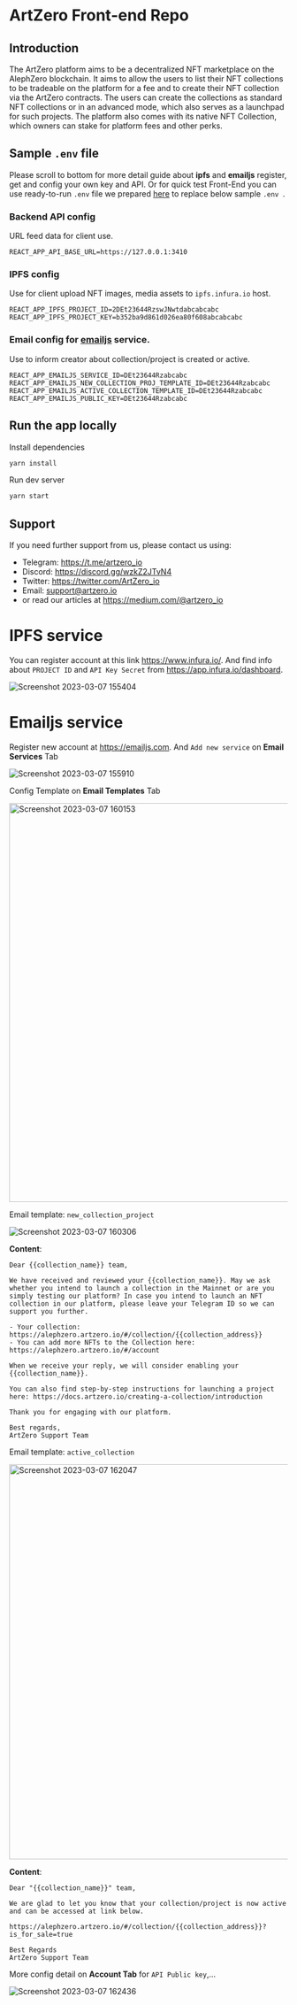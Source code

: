 # ArtZero Front-end Repo

## Introduction

The ArtZero platform aims to be a decentralized NFT marketplace on the AlephZero blockchain. It aims to allow the users to list their NFT collections to be tradeable on the platform for a fee and to create their NFT collection via the ArtZero contracts. The users can create the collections as standard NFT collections or in an advanced mode, which also serves as a launchpad for such projects. The platform also comes with its native NFT Collection, which owners can stake for platform fees and other perks.

## Sample `.env` file

Please scroll to bottom for more detail guide about **ipfs** and **emailjs** register, get and config your own key and API.
Or for quick test Front-End you can use ready-to-run `.env` file we prepared [here](.env) to replace below sample `.env `.

### Backend API config

URL feed data for client use.

```
REACT_APP_API_BASE_URL=https://127.0.0.1:3410
```

### IPFS config
Use for client upload NFT images, media assets to `ipfs.infura.io` host.

```
REACT_APP_IPFS_PROJECT_ID=2DEt23644RzswJNwtdabcabcabc
REACT_APP_IPFS_PROJECT_KEY=b352ba9d861d026ea80f608abcabcabc
```

### Email config for [emailjs](https://www.emailjs.com/) service.
Use to inform creator about collection/project is created or active.

```
REACT_APP_EMAILJS_SERVICE_ID=DEt23644Rzabcabc
REACT_APP_EMAILJS_NEW_COLLECTION_PROJ_TEMPLATE_ID=DEt23644Rzabcabc
REACT_APP_EMAILJS_ACTIVE_COLLECTION_TEMPLATE_ID=DEt23644Rzabcabc
REACT_APP_EMAILJS_PUBLIC_KEY=DEt23644Rzabcabc
```

## Run the app locally

Install dependencies

```bash
yarn install
```

Run dev server

```bash
yarn start
```

## Support

If you need further support from us, please contact us using:

- Telegram: https://t.me/artzero_io
- Discord: https://discord.gg/wzkZ2JTvN4
- Twitter: https://twitter.com/ArtZero_io
- Email: support@artzero.io
- or read our articles at https://medium.com/@artzero_io

# IPFS service
You can register account at this link https://www.infura.io/. And find info about `PROJECT ID` and `API Key Secret` from  https://app.infura.io/dashboard.

![Screenshot 2023-03-07 155404](https://user-images.githubusercontent.com/35419213/223377113-fdce6fb1-5969-44d3-9402-1126e9adf3d3.png)

# Emailjs service
Register new account at https://emailjs.com. And `Add new service` on **Email Services** Tab

![Screenshot 2023-03-07 155910](https://user-images.githubusercontent.com/35419213/223377640-854f7719-a908-4044-bb4d-c365b4b097d6.png)

Config Template on **Email Templates** Tab

<img width="721" alt="Screenshot 2023-03-07 160153" src="https://user-images.githubusercontent.com/35419213/223377926-4ab7c894-fd1f-44d7-9506-29e87878fca0.png">

Email template: `new_collection_project`

![Screenshot 2023-03-07 160306](https://user-images.githubusercontent.com/35419213/223378225-252785ff-2878-420f-a9ee-a754fac8a86f.png)

**Content**:
```
Dear {{collection_name}} team,

We have received and reviewed your {{collection_name}}. May we ask whether you intend to launch a collection in the Mainnet or are you simply testing our platform? In case you intend to launch an NFT collection in our platform, please leave your Telegram ID so we can support you further.

- Your collection: https://alephzero.artzero.io/#/collection/{{collection_address}}
- You can add more NFTs to the Collection here: https://alephzero.artzero.io/#/account

When we receive your reply, we will consider enabling your {{collection_name}}.

You can also find step-by-step instructions for launching a project here: https://docs.artzero.io/creating-a-collection/introduction

Thank you for engaging with our platform.

Best regards,
ArtZero Support Team
```


Email template: `active_collection`

<img width="714" alt="Screenshot 2023-03-07 162047" src="https://user-images.githubusercontent.com/35419213/223378629-28087b89-93a5-4344-9f62-9d0277bf02d2.png">

**Content**:
```
Dear "{{collection_name}}" team,

We are glad to let you know that your collection/project is now active and can be accessed at link below.

https://alephzero.artzero.io/#/collection/{{collection_address}}?is_for_sale=true

Best Regards
ArtZero Support Team
```


More config detail on **Account Tab** for `API Public key`,...

![Screenshot 2023-03-07 162436](https://user-images.githubusercontent.com/35419213/223379671-743f0ee2-3c72-4f33-ac34-b05ca476a0b8.png)


